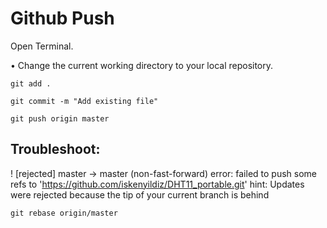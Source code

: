 # Github Push


Open Terminal.

• Change the current working directory to your local repository.

`
git add .
`

`
git commit -m "Add existing file"
`

`
git push origin master
`

## Troubleshoot:
 
 ! [rejected]        master -> master (non-fast-forward)
error: failed to push some refs to 'https://github.com/iskenyildiz/DHT11_portable.git'
hint: Updates were rejected because the tip of your current branch is behind
 
 
`
git rebase origin/master
`
